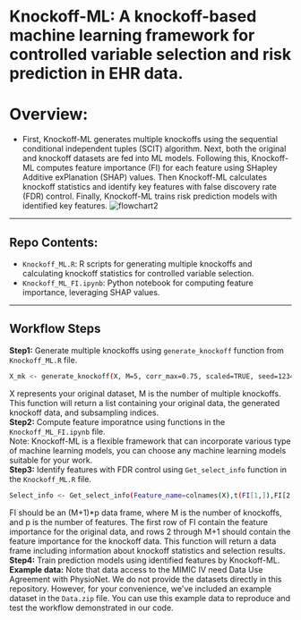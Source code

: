 # Knockoff-ML: A knockoff-based machine learning framework for controlled variable selection and risk prediction in EHR data.<br/>
# Overview:
* First, Knockoff-ML generates multiple knockoffs using the sequential conditional independent tuples (SCIT) algorithm. Next, both the original and knockoff datasets are fed into ML models. Following this, Knockoff-ML computes feature importance (FI) for each feature using SHapley Additive exPlanation (SHAP) values. Then Knockoff-ML calculates knockoff statistics and identify key features with false discovery rate (FDR) control. Finally, Knockoff-ML trains risk prediction models with identified key features.
![flowchart2](https://github.com/user-attachments/assets/7c8373e5-4ee0-49d2-bacc-0a539304528d)
---
## Repo Contents:
* `Knockoff_ML.R`: R scripts for generating multiple knockoffs and calculating knockoff statistics for controlled variable selection.
* `Knockoff_ML_FI.ipynb`: Python notebook for computing feature importance, leveraging SHAP values.

---

## Workflow Steps
**Step1:** Generate multiple knockoffs using `generate_knockoff` function from `Knockoff_ML.R` file.<br/>
```bash
X_mk <- generate_knockoff(X, M=5, corr_max=0.75, scaled=TRUE, seed=12345, subsample=TRUE)
```
X represents your original dataset, M is the number of multiple knockoffs. This function will return a list containing your original data, the generated knockoff data, and subsampling indices.<br/>
**Step2:** Compute feature imporatnce using functions in the `Knockoff_ML_FI.ipynb` file. <br/>
Note: Knockoff-ML is a flexible framework that can incorporate various type of machine learning models, you can choose any machine learning models suitable for your work.<br/>
**Step3:** Identify features with FDR control using `Get_select_info` function in the `Knockoff_ML.R` file.<br/>
```bash
Select_info <- Get_select_info(Feature_name=colnames(X),t(FI[1,]),FI[2:6,],M=5,fdr=0.1),
```
FI should be an (M+1)*p data frame, where M is the number of knockoffs, and p is the number of features. The first row of FI contain the feature importance for the original data, and rows 2 through M+1 should contain the feature importance for the knockoff data. This function will return a data frame including information about knockoff statistics and selection results.<br/>
**Step4:** Train prediction models using identified features by Knockoff-ML.<br/>
**Example data:** Note that data access to the MIMIC IV need Data Use Agreement with PhysioNet. We do not provide the datasets directly in this repository. However, for your convenience, we've included an example dataset in the `Data.zip` file. You can use this example data to reproduce and test the workflow demonstrated in our code.
